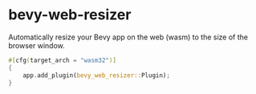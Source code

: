 # bevy-web-resizer

Automatically resize your Bevy app on the web (wasm) to the size of the browser window.

```rust
#[cfg(target_arch = "wasm32")]
{
    app.add_plugin(bevy_web_resizer::Plugin);
}
```

